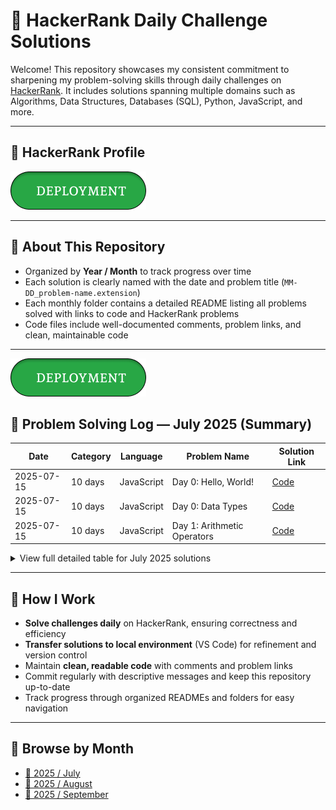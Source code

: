 # 🧠 HackerRank Daily Challenge Solutions

Welcome! This repository showcases my consistent commitment to sharpening my problem-solving skills through daily challenges on [HackerRank](https://www.hackerrank.com/profile/silviuumiron). It includes solutions spanning multiple domains such as Algorithms, Data Structures, Databases (SQL), Python, JavaScript, and more.

---

## 🔗 HackerRank Profile

[![HackerRank](https://github.com/Miron-Silviu/Guess-my-Number/blob/main/images/Frame%201.png)](https://www.hackerrank.com/profile/silviuumiron)

---

## 🚀 About This Repository

- Organized by **Year / Month** to track progress over time
- Each solution is clearly named with the date and problem title (`MM-DD_problem-name.extension`)
- Each monthly folder contains a detailed README listing all problems solved with links to code and HackerRank problems
- Code files include well-documented comments, problem links, and clean, maintainable code

---

[![Open Dashboard](https://github.com/Miron-Silviu/Guess-my-Number/blob/main/images/Frame%201.png)](index.html)

## 📅 Problem Solving Log — July 2025 (Summary)

| Date       | Category | Language   | Problem Name                | Solution Link                                                                            |
| ---------- | -------- | ---------- | --------------------------- | ---------------------------------------------------------------------------------------- |
| 2025-07-15 | 10 days  | JavaScript | Day 0: Hello, World!        | [Code](https://www.hackerrank.com/challenges/js10-hello-world/problem?isFullScreen=true) |
| 2025-07-15 | 10 days  | JavaScript | Day 0: Data Types           | [Code](https://www.hackerrank.com/challenges/js10-data-types/problem?isFullScreen=true)  |
| 2025-07-15 | 10 days  | JavaScript | Day 1: Arithmetic Operators | [Code](https://www.hackerrank.com/challenges/js10-data-types/problem?isFullScreen=true)  |

<details>
  <summary>View full detailed table for July 2025 solutions</summary>

| Date       | Category        | Language   | Problem Name         | HackerRank Link                                                             | Solution Link                                   |
| ---------- | --------------- | ---------- | -------------------- | --------------------------------------------------------------------------- | ----------------------------------------------- |
| 2025-07-10 | 10 days         | JavaScript | Day 0: Hello, World! | [code](https://www.hackerrank.com/challenges/10-days-of-javascript/problem) | [Code](./July_2025/07-10_hello_world.js)        |
| 2025-07-08 | Databases (SQL) | SQL        | Select All           | [Problem](https://www.hackerrank.com/challenges/select-all/problem)         | [Code](./July_2025/07-08_select_all.sql)        |
| 2025-07-07 | Data Structures | JavaScript | Array Manipulation   | [Problem](https://www.hackerrank.com/challenges/array-manipulation/problem) | [Code](./July_2025/07-07_array_manipulation.js) |

<!-- Add more rows here as you solve more problems -->

</details>

---

## 💼 How I Work

- **Solve challenges daily** on HackerRank, ensuring correctness and efficiency
- **Transfer solutions to local environment** (VS Code) for refinement and version control
- Maintain **clean, readable code** with comments and problem links
- Commit regularly with descriptive messages and keep this repository up-to-date
- Track progress through organized READMEs and folders for easy navigation

---

## 📁 Browse by Month

- [📂 2025 / July](./July_2025/)
- [📂 2025 / August](./2025/08_August/)
- [📂 2025 / September](./2025/09_September/)
